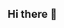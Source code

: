 ## Hi there 👋

<!--
**cloudychain/cloudychain** is a ✨ _special_ ✨ repository because its `README.md` (this file) appears on your GitHub profile.

-->
